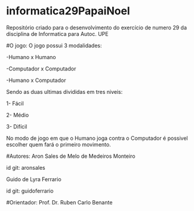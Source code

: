 # informatica29PapaiNoel
Repositório criado para o desenvolvimento do exercício de numero 29 da disciplina de Informatica para Autoc. UPE

#O jogo:
O jogo possui 3 modalidades:

-Humano x Humano 

-Computador x Computador

-Humano x Computador


Sendo as duas ultimas divididas em tres niveis: 

1- Fácil

2- Médio

3- Difícil

No modo de jogo em que o Humano joga contra o Computador é possivel escolher quem fará o primeiro movimento.

#Autores:
Aron Sales de Melo de Medeiros Monteiro

id git: aronsales

Guido de Lyra Ferrario

id git: guidoferrario

#Orientador:
Prof. Dr. Ruben Carlo Benante

